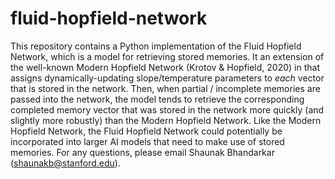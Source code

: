 # fluid-hopfield-network
This repository contains a Python implementation of the Fluid Hopfield Network, which is a model for retrieving stored memories. It an extension of the well-known Modern Hopfield Network (Krotov & Hopfield, 2020) in that assigns dynamically-updating slope/temperature parameters to _each_ vector that is stored in the network. Then, when partial / incomplete memories are passed into the network, the model tends to retrieve the corresponding completed memory vector that was stored in the network more quickly (and slightly more robustly) than the Modern Hopfield Network. Like the Modern Hopfield Network, the Fluid Hopfield Network could potentially be incorporated into larger AI models that need to make use of stored memories.
For any questions, please email Shaunak Bhandarkar (shaunakb@stanford.edu). 
